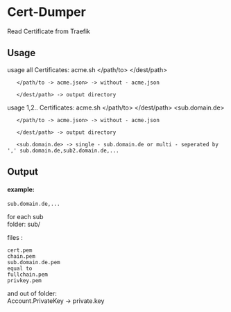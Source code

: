 # Cert-Dumper
Read Certificate from Traefik

## Usage

usage all Certificates:
       acme.sh </path/to> </dest/path>
       
       </path/to -> acme.json> -> without - acme.json
       
       </dest/path> -> output directory

usage 1,2.. Certificates:
       acme.sh </path/to> </dest/path> <sub.domain.de>
       
       </path/to -> acme.json> -> without - acme.json
       
       </dest/path> -> output directory
       
       <sub.domain.de> -> single - sub.domain.de or multi - seperated by ',' sub.domain.de,sub2.domain.de,...

## Output

#### example:  
    sub.domain.de,...  

for each sub  
folder: sub/  

files :  

    cert.pem  
    chain.pem  
    sub.domain.de.pem  
    equal to  
    fullchain.pem  
    privkey.pem  

and out of folder:  
Account.PrivateKey -> private.key  
        
